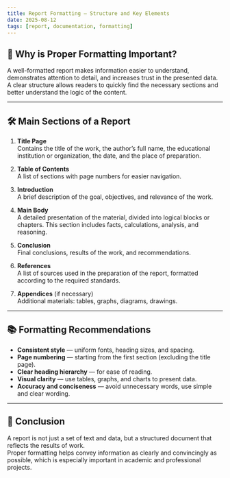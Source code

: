 ```yaml
---
title: Report Formatting — Structure and Key Elements
date: 2025-08-12
tags: [report, documentation, formatting]
---
```


## 📌 Why is Proper Formatting Important?

A well-formatted report makes information easier to understand, demonstrates attention to detail, and increases trust in the presented data.  
A clear structure allows readers to quickly find the necessary sections and better understand the logic of the content.

---

## 🛠 Main Sections of a Report

1. **Title Page**  
   Contains the title of the work, the author’s full name, the educational institution or organization, the date, and the place of preparation.

2. **Table of Contents**  
   A list of sections with page numbers for easier navigation.

3. **Introduction**  
   A brief description of the goal, objectives, and relevance of the work.

4. **Main Body**  
   A detailed presentation of the material, divided into logical blocks or chapters. This section includes facts, calculations, analysis, and reasoning.

5. **Conclusion**  
   Final conclusions, results of the work, and recommendations.

6. **References**  
   A list of sources used in the preparation of the report, formatted according to the required standards.

7. **Appendices** (if necessary)  
   Additional materials: tables, graphs, diagrams, drawings.

---

## 📚 Formatting Recommendations

- **Consistent style** — uniform fonts, heading sizes, and spacing.  
- **Page numbering** — starting from the first section (excluding the title page).  
- **Clear heading hierarchy** — for ease of reading.  
- **Visual clarity** — use tables, graphs, and charts to present data.  
- **Accuracy and conciseness** — avoid unnecessary words, use simple and clear wording.  

---

## 🚀 Conclusion

A report is not just a set of text and data, but a structured document that reflects the results of work.  
Proper formatting helps convey information as clearly and convincingly as possible, which is especially important in academic and professional projects.

